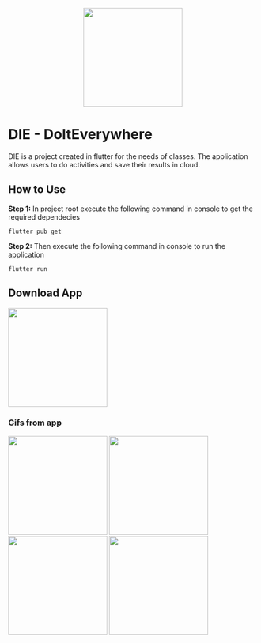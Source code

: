 <p align="center">
<img src="https://user-images.githubusercontent.com/55559640/150138245-647c76bc-6c54-4eb4-9e70-087b1c36d7d4.png" width="200" height="200">
</p>

# DIE - DoItEverywhere

DIE is a project created in flutter for the needs of classes. The application allows users to do activities and save their results in cloud.

## How to Use

**Step 1:**
In project root execute the following command in console to get the required dependecies

```
flutter pub get
```

**Step 2:**
Then execute the following command in console to run the application

```
flutter run
```

## Download App
<a href="https://play.google.com/store/apps/details?id=pl.app.DIE&hl=pl&gl=US">
  <img src="https://play.google.com/intl/en_us/badges/static/images/badges/en_badge_web_generic.png" width="200"></img>
</a>

### Gifs from app
<p>
<img src="https://user-images.githubusercontent.com/55559640/150139849-58128ae5-2c98-4cce-b28f-769f303292bb.gif" width="200">
<img src="https://user-images.githubusercontent.com/55559640/150139629-99f4e6dc-23e7-4deb-8640-ed9fd6e1276c.gif" width="200">
<img src="https://user-images.githubusercontent.com/55559640/150139646-467ed676-3063-4f1a-9ea9-1a4150d5466d.gif" width="200">
<img src="https://user-images.githubusercontent.com/55559640/150139668-1fcafc90-88f0-42d1-a182-9f7701e6bdb5.gif" width="200">
</p>
